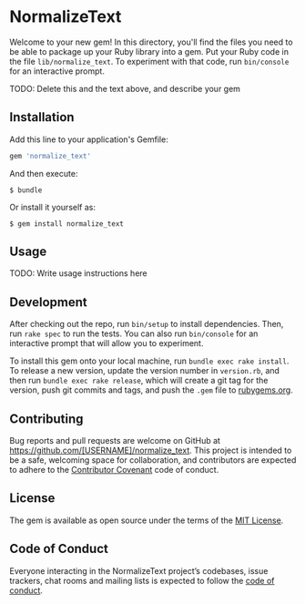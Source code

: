 # NormalizeText

Welcome to your new gem! In this directory, you'll find the files you need to be able to package up your Ruby library into a gem. Put your Ruby code in the file `lib/normalize_text`. To experiment with that code, run `bin/console` for an interactive prompt.

TODO: Delete this and the text above, and describe your gem

## Installation

Add this line to your application's Gemfile:

```ruby
gem 'normalize_text'
```

And then execute:

    $ bundle

Or install it yourself as:

    $ gem install normalize_text

## Usage

TODO: Write usage instructions here

## Development

After checking out the repo, run `bin/setup` to install dependencies. Then, run `rake spec` to run the tests. You can also run `bin/console` for an interactive prompt that will allow you to experiment.

To install this gem onto your local machine, run `bundle exec rake install`. To release a new version, update the version number in `version.rb`, and then run `bundle exec rake release`, which will create a git tag for the version, push git commits and tags, and push the `.gem` file to [rubygems.org](https://rubygems.org).

## Contributing

Bug reports and pull requests are welcome on GitHub at https://github.com/[USERNAME]/normalize_text. This project is intended to be a safe, welcoming space for collaboration, and contributors are expected to adhere to the [Contributor Covenant](http://contributor-covenant.org) code of conduct.

## License

The gem is available as open source under the terms of the [MIT License](https://opensource.org/licenses/MIT).

## Code of Conduct

Everyone interacting in the NormalizeText project’s codebases, issue trackers, chat rooms and mailing lists is expected to follow the [code of conduct](https://github.com/[USERNAME]/normalize_text/blob/master/CODE_OF_CONDUCT.md).

